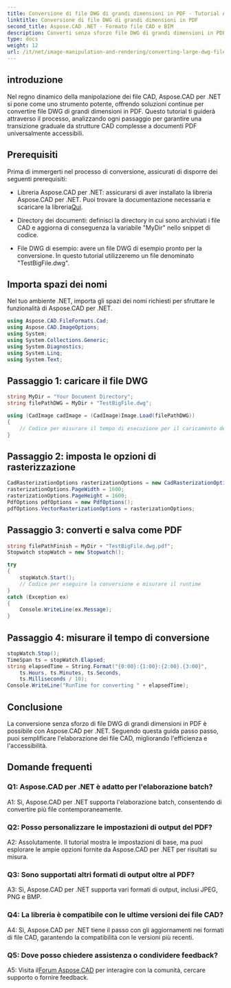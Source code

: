 ```yaml
---
title: Conversione di file DWG di grandi dimensioni in PDF - Tutorial Aspose.CAD
linktitle: Conversione di file DWG di grandi dimensioni in PDF
second_title: Aspose.CAD .NET - Formato file CAD e BIM
description: Converti senza sforzo file DWG di grandi dimensioni in PDF utilizzando Aspose.CAD per .NET. Semplifica i tuoi processi CAD con questo tutorial passo passo.
type: docs
weight: 12
url: /it/net/image-manipulation-and-rendering/converting-large-dwg-files-to-pdf/
---
```

## introduzione

Nel regno dinamico della manipolazione dei file CAD, Aspose.CAD per .NET si pone come uno strumento potente, offrendo soluzioni continue per convertire file DWG di grandi dimensioni in PDF. Questo tutorial ti guiderà attraverso il processo, analizzando ogni passaggio per garantire una transizione graduale da strutture CAD complesse a documenti PDF universalmente accessibili.

## Prerequisiti

Prima di immergerti nel processo di conversione, assicurati di disporre dei seguenti prerequisiti:

- Libreria Aspose.CAD per .NET: assicurarsi di aver installato la libreria Aspose.CAD per .NET. Puoi trovare la documentazione necessaria e scaricare la libreria[Qui](https://reference.aspose.com/cad/net/).

- Directory dei documenti: definisci la directory in cui sono archiviati i file CAD e aggiorna di conseguenza la variabile "MyDir" nello snippet di codice.

- File DWG di esempio: avere un file DWG di esempio pronto per la conversione. In questo tutorial utilizzeremo un file denominato "TestBigFile.dwg".

## Importa spazi dei nomi

Nel tuo ambiente .NET, importa gli spazi dei nomi richiesti per sfruttare le funzionalità di Aspose.CAD per .NET.

```csharp
using Aspose.CAD.FileFormats.Cad;
using Aspose.CAD.ImageOptions;
using System;
using System.Collections.Generic;
using System.Diagnostics;
using System.Linq;
using System.Text;
```

## Passaggio 1: caricare il file DWG

```csharp
string MyDir = "Your Document Directory";
string filePathDWG = MyDir + "TestBigFile.dwg";

using (CadImage cadImage = (CadImage)Image.Load(filePathDWG))
{
    // Codice per misurare il tempo di esecuzione per il caricamento del file DWG
}
```

## Passaggio 2: imposta le opzioni di rasterizzazione

```csharp
CadRasterizationOptions rasterizationOptions = new CadRasterizationOptions();
rasterizationOptions.PageWidth = 1600;
rasterizationOptions.PageHeight = 1600;
PdfOptions pdfOptions = new PdfOptions();
pdfOptions.VectorRasterizationOptions = rasterizationOptions;
```

## Passaggio 3: converti e salva come PDF

```csharp
string filePathFinish = MyDir + "TestBigFile.dwg.pdf";
Stopwatch stopWatch = new Stopwatch();

try
{
    stopWatch.Start();
    // Codice per eseguire la conversione e misurare il runtime
}
catch (Exception ex)
{
    Console.WriteLine(ex.Message);
}
```

## Passaggio 4: misurare il tempo di conversione

```csharp
stopWatch.Stop();
TimeSpan ts = stopWatch.Elapsed;
string elapsedTime = String.Format("{0:00}:{1:00}:{2:00}.{3:00}",
    ts.Hours, ts.Minutes, ts.Seconds,
    ts.Milliseconds / 10);
Console.WriteLine("RunTime for converting " + elapsedTime);
```

## Conclusione

La conversione senza sforzo di file DWG di grandi dimensioni in PDF è possibile con Aspose.CAD per .NET. Seguendo questa guida passo passo, puoi semplificare l'elaborazione dei file CAD, migliorando l'efficienza e l'accessibilità.

## Domande frequenti

### Q1: Aspose.CAD per .NET è adatto per l'elaborazione batch?

A1: Sì, Aspose.CAD per .NET supporta l'elaborazione batch, consentendo di convertire più file contemporaneamente.

### Q2: Posso personalizzare le impostazioni di output del PDF?

A2: Assolutamente. Il tutorial mostra le impostazioni di base, ma puoi esplorare le ampie opzioni fornite da Aspose.CAD per .NET per risultati su misura.

### Q3: Sono supportati altri formati di output oltre al PDF?

A3: Sì, Aspose.CAD per .NET supporta vari formati di output, inclusi JPEG, PNG e BMP.

### Q4: La libreria è compatibile con le ultime versioni dei file CAD?

A4: Sì, Aspose.CAD per .NET tiene il passo con gli aggiornamenti nei formati di file CAD, garantendo la compatibilità con le versioni più recenti.

### Q5: Dove posso chiedere assistenza o condividere feedback?

A5: Visita il[Forum Aspose.CAD](https://forum.aspose.com/c/cad/19) per interagire con la comunità, cercare supporto o fornire feedback.